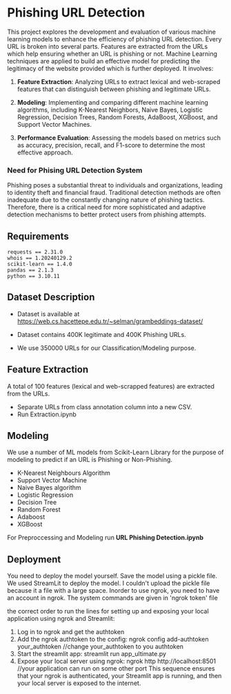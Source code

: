# Phishing URL Detection

This project explores the development and evaluation of various machine learning models to enhance the efficiency of phishing URL detection. Every URL is broken into several parts. Features are extracted from the URLs which help ensuring whether an URL is phishing or not. Machine Learning techniques are applied to build an effective model for predicting the legitimacy of the website provided which is further deployed.
It involves:

1. **Feature Extraction**: Analyzing URLs to extract lexical and web-scraped features that can distinguish between phishing and legitimate URLs.

2. **Modeling**: Implementing and comparing different machine learning algorithms, including K-Nearest Neighbors, Naive Bayes, Logistic Regression, Decision Trees, Random Forests, AdaBoost, XGBoost, and Support Vector Machines.

3. **Performance Evaluation**: Assessing the models based on metrics such as accuracy, precision, recall, and F1-score to determine the most effective approach.


### Need for Phising URL Detection System

Phishing poses a substantial threat to individuals and organizations, leading to identity theft and financial fraud. Traditional detection methods are often inadequate due to the constantly changing nature of phishing tactics. Therefore, there is a critical need for more sophisticated and adaptive detection mechanisms to better protect users from phishing attempts.

## Requirements
    requests == 2.31.0
    whois == 1.20240129.2
    scikit-learn == 1.4.0
    pandas == 2.1.3
    python == 3.10.11

## Dataset Description

- Dataset is available at https://web.cs.hacettepe.edu.tr/~selman/grambeddings-dataset/

- Dataset contains 400K legitimate and 400K Phishing URLs.

- We use 350000 URLs for our Classification/Modeling purpose.

## Feature Extraction
A total of 100 features (lexical and web-scrapped features) are extracted from the URLs.

- Separate URLs from class annotation column into a new CSV.
- Run Extraction.ipynb

## Modeling

We use a number of ML models from Scikit-Learn Library for the purpose of modeling to predict if an URL is Phishing or Non-Phishing.

- K-Nearest Neighbours Algorithm
- Support Vector Machine
- Naive Bayes algorithm
- Logistic Regression
- Decision Tree
- Random Forest
- Adaboost
- XGBoost

For Preproccessing and Modeling run **URL Phishing Detection.ipynb**

## Deployment

You need to deploy the model yourself. Save the model using a pickle file. We used StreamLit to deploy the model.
I couldn't upload the pickle file because it a file with a large space.
Inorder to use ngrok, you need to have an account in ngrok. The system commands are given in 'ngrok token' file

the correct order to run the lines for setting up and exposing your local application using ngrok and Streamlit:
1. Log in to ngrok and get the authtoken
2. Add the ngrok authtoken to the config:  ngrok config add-authtoken your_authtoken //change your_authtoken to you authtoken
3. Start the streamlit app:  streamlit run app_ultimate.py
4. Expose your local server using ngrok:  ngrok http http://localhost:8501  //your application can run on some other port
This sequence ensures that your ngrok is authenticated, your Streamlit app is running, and then your local server is exposed to the internet.
